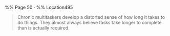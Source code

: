 %% Page 50 · %% Location495
> Chronic multitaskers develop a distorted sense of how long it takes to do things. They almost always believe tasks take longer to complete than is actually required. 
